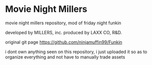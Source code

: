 # Movie Night Millers

movie night millers repository, mod of friday night funkin

developed by MILLERS, inc.
produced by LAXX CO, R&D.

original git page
https://github.com/ninjamuffin99/Funkin

i dont own anything seen on this repository, i just uploaded it so as to organize everything and not have to manually trade assets